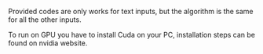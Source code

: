 Provided codes are only works for text inputs, but the algorithm is the same for all the other inputs.

To run on GPU you have to install Cuda on your PC, installation steps can be found on nvidia website.
